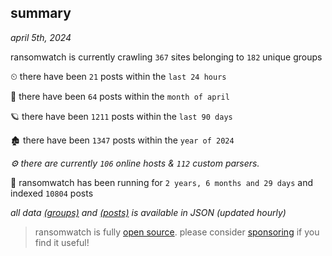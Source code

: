 
## summary
_april 5th, 2024_

ransomwatch is currently crawling `367` sites belonging to `182` unique groups

⏲ there have been `21` posts within the `last 24 hours`

🦈 there have been `64` posts within the `month of april`

🪐 there have been `1211` posts within the `last 90 days`

🏚 there have been `1347` posts within the `year of 2024`

_⚙️ there are currently `106` online hosts & `112` custom parsers._

🦕 ransomwatch has been running for `2 years, 6 months and 29 days` and indexed `10804` posts

_all data  [(groups)](http://ransomwhat.telemetry.ltd/groups) and [(posts)](http://ransomwhat.telemetry.ltd/posts) is available in JSON (updated hourly)_

> ransomwatch is fully [open source](https://github.com/joshhighet/ransomwatch#ransomwatch--). please consider [sponsoring](https://github.com/sponsors/joshhighet) if you find it useful!
